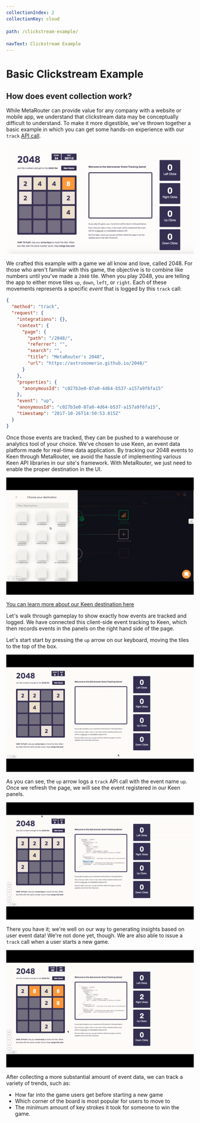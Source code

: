 ```yaml
---
collectionIndex: 2
collectionKey: cloud

path: /clickstream-example/

navText: Clickstream Example
---
```


# Basic Clickstream Example

## How does event collection work?

While MetaRouter can provide value for any company with a website or mobile app, we understand that clickstream data may be conceptually difficult to understand. To make it more digestible, we've thrown together a basic example in which you can get some hands-on experience with our `track` [API call](https://docs.metarouter.io/v2/clickstream/calls.html#track).

![2048-4](/images/2048-4.png)

We crafted this example with a game we all know and love, called 2048. For those who aren't familiar with this game, the objective is to combine like numbers until you've made a `2048` tile. When you play 2048, you are telling the app to either move tiles `up`, `down`, `left`, or `right`. Each of these movements represents a specific _event_ that is logged by this `track` call:

```JSON
{
  "method": "track",
  "request": {
    "integrations": {},
    "context": {
      "page": {
        "path": "/2048/",
        "referrer": "",
        "search": "",
        "title": "MetaRouter's 2048",
        "url": "https://astronomerio.github.io/2048/"
      }
    },
    "properties": {
      "anonymousId": "c027b3e0-07a0-4d64-b537-a157a9f6fa15"
    },
    "event": "up",
    "anonymousId": "c027b3e0-07a0-4d64-b537-a157a9f6fa15",
    "timestamp": "2017-10-26T14:50:53.815Z"
  }
}
```

Once those events are tracked, they can be pushed to a warehouse or analytics tool of your choice. We've chosen to use Keen, an event data platform made for real-time data application. By tracking our 2048 events to Keen through MetaRouter, we avoid the hassle of implementing various Keen API libraries in our site's framework. With MetaRouter, we just need to enable the proper destination in the UI.

![2048-5](/images/2048-5.gif)

[You can learn more about our Keen destination here](/cloud-destinations/keen-io/)

Let's walk through gameplay to show exactly how events are tracked and logged. We have connected this client-side event tracking to Keen, which then records events in the panels on the right hand side of the page.

Let's start start by pressing the `up` arrow on our keyboard, moving the tiles to the top of the box.

![2048-1](/images/2048-1.gif)

As you can see, the `up` arrow logs a `track` API call with the event name `up`. Once we refresh the page, we will see the event registered in our Keen panels.

![2048-2](/images/2048-2.gif)

There you have it; we're well on our way to generating insights based on user event data! We're not done yet, though. We are also able to issue a `track` call when a user starts a new game.

![2048-3](/images/2048-3.gif)

After collecting a more substantial amount of event data, we can track a variety of trends, such as:

- How far into the game users get before starting a new game
- Which corner of the board is most popular for users to move to
- The minimum amount of key strokes it took for someone to win the game.
